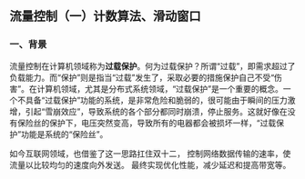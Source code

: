 ## 流量控制（一）计数算法、滑动窗口

### 一、背景

流量控制在计算机领域称为**过载保护**。何为过载保护？所谓“过载”，即需求超过了负载能力。而“保护”则是指当“过载”发生了，采取必要的措施保护自己不受“伤害”。在计算机领域，尤其是分布式系统领域，“过载保护”是一个重要的概念。一个不具备“过载保护”功能的系统，是非常危险和脆弱的，很可能由于瞬间的压力激增，引起“雪崩效应”，导致系统的各个部分都同时崩溃，停止服务。这就好像在没有保险丝的保护下，电压突然变高，导致所有的电器都会被损坏一样，“过载保护”功能是系统的“保险丝”。

如今互联网领域，也借鉴了这一思路扛住双十二， 控制网络数据传输的速率，使流量以比较均匀的速度向外发送。 最终实现优化性能，减少延迟和提高带宽等。
